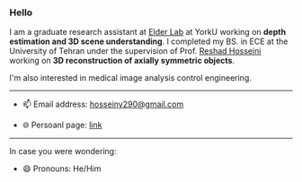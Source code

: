 ### Hello

I am a graduate research assistant at <a href="https://www.elderlab.yorku.ca/" class="">Elder Lab</a> at YorkU working on **depth estimation and 3D scene understanding**. I completed my BS. in ECE at the University of Tehran under the supervision of Prof. <a href="https://ece.ut.ac.ir/en/%D8%A7%D8%B2%D9%85%D8%A7%DB%8C%D8%B4%DA%AF%D8%A7%D9%87-%D8%A8%DB%8C%D9%86%D8%A7%DB%8C%DB%8C-%D9%88-%D8%B4%D9%86%D9%88%D8%A7%DB%8C%DB%8C-%D9%85%D8%AD%D8%A7%D8%B3%D8%A8%D8%A7%D8%AA%DB%8C">Reshad Hosseini</a> working on **3D reconstruction of axially symmetric objects**.

I'm also interested in medical image analysis control engineering.



---------------------

- 📫 Email address: hosseiny290@gmail.com


- 🌐 Persoanl page: <a href="https://smh-hosseiny.github.io/" target="_blank">link</a>

--------------------


In case you were wondering:

- 😄 Pronouns: He/Him

<!--
**smh-hosseiny/smh-hosseiny** is a ✨ _special_ ✨ repository because its `README.md` (this file) appears on your GitHub profile.

Here are some ideas to get you started:
- 🔭 I’m currently working on ...
- 🌱 I’m currently learning ...
- 👯 I’m looking to collaborate on ...
- 🤔 I’m looking for help with ...
- 💬 Ask me about ...
- 📫 How to reach me: ...
- 😄 Pronouns: ...
- ⚡ Fun fact: ...

-->
